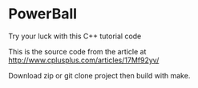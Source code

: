 # PowerBall
Try your luck with this C++ tutorial code

This is the source code from the article at http://www.cplusplus.com/articles/17Mf92yv/

Download zip or git clone project then build with make.
